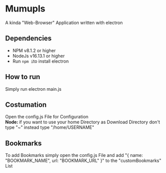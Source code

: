 # Mumupls
A kinda "Web-Browser" Application written with electron

## Dependencies
* NPM v8.1.2 or higher
* NodeJs v16.13.1 or higher
* Run `npm i`to install electron

## How to run
Simply run electron main.js

## Costumation
Open the config.js File for Configuration<br>
<b>Node: </b> if you want to use your home Directory as Download Directory don't type "~" instead type "/home/USERNAME"

## Bookmarks
To add Bookmarks simply open the config.js File and add "{ name: "BOOKMARK_NAME", url: "BOOKMARK_URL" }" to the "customBookmarks" List
